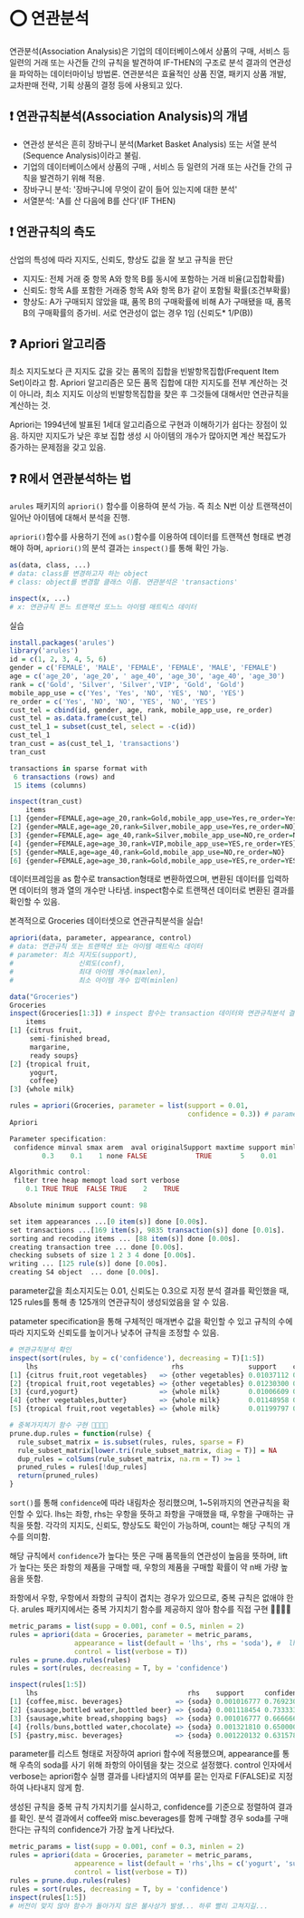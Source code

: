 # ⭕ 연관분석

연관분석(Association Analysis)은 기업의 데이터베이스에서 상품의 구매, 서비스 등 일련의 거래 또는 사건들 간의 규칙을 발견하여 IF-THEN의 구조로 분석 결과의 연관성을 파악하는 데이터마이닝 방법론. 연관분석은 효율적인 상품 진열, 패키지 상품 개발, 교차판매 전략, 기획 상품의 결정 등에 사용되고 있다.

## ❗ 연관규칙분석(Association Analysis)의 개념

- 연관성 분석은 흔히 장바구니 분석(Market Basket Analysis) 또는 서열 분석(Sequence Analysis)이라고 불림.
- 기업의 데이터베이스에서 상품의 구매 , 서비스 등 일련의 거래 또는 사건들 간의 규칙을 발견하기 위해 적용.
- 장바구니 분석: '장바구니에 무엇이 같이 들어 있는지에 대한 분석'
- 서열분석: 'A를 산 다음에 B를 산다'(IF THEN)

## ❗ 연관규칙의 측도

산업의 특성에 따라 지지도, 신뢰도, 향상도 값을 잘 보고 규칙을 판단

- 지지도: 전체 거래 중 항목 A와 항목 B를 동시에 포함하는 거래 비율(교집합확률)
- 신뢰도: 항목 A를 포함한 거래중 항목 A와 항목 B가 같이 포함될 확률(조건부확률)
- 향상도: A가 구매되지 않았을 떄, 품목 B의 구매확률에 비해 A가 구매됐을 때, 품목 B의 구매확률의 증가비. 서로 연관성이 없는 경우 1임 (신뢰도* 1/P(B))

## ❓ Apriori 알고리즘

최소 지지도보다 큰 지지도 값을 갖는 품목의 집합을 빈발항목집합(Frequent Item Set)이라고 함. Apriori 알고리즘은 모든 품목 집합에 대한 지지도를 전부 계산하는 것이 아니라, 최소 지지도 이상의 빈발항목집합을 찾은 후 그것들에 대해서만 연관규칙을 계산하는 것.

Apriori는 1994년에 발표된 1세대 알고리즘으로 구현과 이해하기가 쉽다는 장점이 있음. 하지만 지지도가 낮은 후보 집합 생성 시 아이템의 개수가 많아지면 계산 복잡도가 증가하는 문제점을 갖고 있음.

## ❓ R에서 연관분석하는 법

`arules` 패키지의  `apriori()` 함수를 이용하여 분석 가능. 즉 최소 N번 이상 트랜잭션이 일어난 아이템에 대해서 분석을 진행.

`apriori()`함수를 사용하기 전에 `as()`함수를 이용하여 데이터를 트랜잭션 형태로 변경 해야 하며, `apriori()`의 분석 결과는 `inspect()`를 통해 확인 가능.

```R
as(data, class, ...)
# data: class를 변경하고자 하는 object
# class: object를 변경할 클래스 이름. 연관분석은 'transactions'
```

```R
inspect(x, ...)
# x: 연관규칙 똔느 트랜잭션 또느느 아이템 매트릭스 데이터
```

실습

```R
install.packages('arules')
library('arules')
id = c(1, 2, 3, 4, 5, 6)
gender = c('FEMALE', 'MALE', 'FEMALE', 'FEMALE', 'MALE', 'FEMALE')
age = c('age_20', 'age_20', ' age_40', 'age_30', 'age_40', 'age_30')
rank = c('Gold', 'Silver', 'Silver','VIP', 'Gold', 'Gold')
mobile_app_use = c('Yes', 'Yes', 'NO', 'YES', 'NO', 'YES')
re_order = c('Yes', 'NO', 'NO', 'YES', 'NO', 'YES')
cust_tel = cbind(id, gender, age, rank, mobile_app_use, re_order)
cust_tel = as.data.frame(cust_tel)
cust_tel_1 = subset(cust_tel, select = -c(id))
cust_tel_1
tran_cust = as(cust_tel_1, 'transactions')
tran_cust

transactions in sparse format with
 6 transactions (rows) and
 15 items (columns)

inspect(tran_cust)
    items                                                                 transactionID
[1] {gender=FEMALE,age=age_20,rank=Gold,mobile_app_use=Yes,re_order=Yes}  1            
[2] {gender=MALE,age=age_20,rank=Silver,mobile_app_use=Yes,re_order=NO}   2            
[3] {gender=FEMALE,age= age_40,rank=Silver,mobile_app_use=NO,re_order=NO} 3            
[4] {gender=FEMALE,age=age_30,rank=VIP,mobile_app_use=YES,re_order=YES}   4            
[5] {gender=MALE,age=age_40,rank=Gold,mobile_app_use=NO,re_order=NO}      5            
[6] {gender=FEMALE,age=age_30,rank=Gold,mobile_app_use=YES,re_order=YES}  6   
```

데이터프레임을 as 함수로 transaction형태로 변환하였으며, 변환된 데이터를 입력하면 데이터의 행과 열의 개수만 나타냄. inspect함수로 트랜잭션 데이터로 변환된 결과를 확인할 수 있음.

본격적으로 Groceries 데이터셋으로 연관규칙분석을 실습!

```R
apriori(data, parameter, appearance, control)
# data: 연관규칙 또는 트랜잭션 또는 아이템 매트릭스 데이터
# parameter: 최소 지지도(support),
#                신뢰도(conf),
#                최대 아이템 개수(maxlen),
#                최소 아이템 개수 입력(minlen)
```

```R
data("Groceries")
Groceries
inspect(Groceries[1:3]) # inspect 함수는 transaction 데이터와 연관규칙분석 결과를 확인하기 위한 함수.
    items                
[1] {citrus fruit,       
     semi-finished bread,
     margarine,          
     ready soups}        
[2] {tropical fruit,     
     yogurt,             
     coffee}             
[3] {whole milk}         

rules = apriori(Groceries, parameter = list(support = 0.01,
                                            confidence = 0.3)) # parameter를 입력할 때 list()형식으로 입력
Apriori

Parameter specification:
 confidence minval smax arem  aval originalSupport maxtime support minlen maxlen target  ext
        0.3    0.1    1 none FALSE            TRUE       5    0.01      1     10  rules TRUE

Algorithmic control:
 filter tree heap memopt load sort verbose
    0.1 TRUE TRUE  FALSE TRUE    2    TRUE

Absolute minimum support count: 98 

set item appearances ...[0 item(s)] done [0.00s].
set transactions ...[169 item(s), 9835 transaction(s)] done [0.01s].
sorting and recoding items ... [88 item(s)] done [0.00s].
creating transaction tree ... done [0.00s].
checking subsets of size 1 2 3 4 done [0.00s].
writing ... [125 rule(s)] done [0.00s].
creating S4 object  ... done [0.00s].
```

parameter값을 최소지지도는 0.01, 신뢰도는 0.3으로 지정 분석 결과를 확인했을 때, 125 rules를 통해 총 125개의 연관규칙이 생성되었음을 알 수 있음.

patameter specification을 통해 구체적인 매개변수 값을 확인할 수 있고 규칙의 수에 따라 지지도와 신뢰도를 높이거나 낮추어 규칙을 조정할 수 있음.

```R
# 연관규칙분석 확인
inspect(sort(rules, by = c('confidence'), decreasing = T)[1:5])
    lhs                                 rhs                support    confidence coverage   lift     count
[1] {citrus fruit,root vegetables}   => {other vegetables} 0.01037112 0.5862069  0.01769192 3.029608 102  
[2] {tropical fruit,root vegetables} => {other vegetables} 0.01230300 0.5845411  0.02104728 3.020999 121  
[3] {curd,yogurt}                    => {whole milk}       0.01006609 0.5823529  0.01728521 2.279125  99  
[4] {other vegetables,butter}        => {whole milk}       0.01148958 0.5736041  0.02003050 2.244885 113  
[5] {tropical fruit,root vegetables} => {whole milk}       0.01199797 0.5700483  0.02104728 2.230969 118

# 중복가지치기 함수 구현 💢💢💥💥
prune.dup.rules = function(rulse) {
  rule_subset_matrix = is.subset(rules, rules, sparse = F)
  rule_subset_matrix[lower.tri(rule_subset_matrix, diag = T)] = NA
  dup_rules = colSums(rule_subset_matrix, na.rm = T) >= 1
  pruned_rules = rules[!dup_rules]
  return(pruned_rules)
}
```

`sort()`를 통해 `confidence`에 따라 내림차순 정리했으며, 1~5위까지의 연관규칙을 확인할 수 있다. lhs는 좌항, rhs는 우항을 뜻하고 좌항을 구매했을 때, 우항을 구매하는 규칙을 뜻함. 각각의 지지도, 신뢰도, 향상도도 확인이 가능하며, count는 해당 구칙의 개수를 의미함.

해당 규칙에서 `confidence`가 높다는 뜻은 구매 품목들의 연관성이 높음을 뜻하며, lift가 높다는 뜻은 좌항의 제품을 구매할 때, 우항의 제품을 구매할 확률이 약 n배 가량 높음을 뜻함.

좌항에서 우항, 우항에서 좌항의 규칙이 겹치는 경우가 있으므로, 중복 규칙은 없애야 한다. arules 패키지에서는 중복 가지치기 함수를 제공하지 않아 함수를 직접 구현 💢💢💥💥

```R
metric_params = list(supp = 0.001, conf = 0.5, minlen = 2)
rules = apriori(data = Groceries, parameter = metric_params,
                appearance = list(default = 'lhs', rhs = 'soda'), #  lhs는 좌항, rhs는 우항을 뜻 우항 정할 때 항목을 미리 확인하자.
                control = list(verbose = T))
rules = prune.dup.rules(rules)
rules = sort(rules, decreasing = T, by = 'confidence')

inspect(rules[1:5])
    lhs                                     rhs    support     confidence coverage    lift     count
[1] {coffee,misc. beverages}             => {soda} 0.001016777 0.7692308  0.001321810 4.411303 10   
[2] {sausage,bottled water,bottled beer} => {soda} 0.001118454 0.7333333  0.001525165 4.205442 11   
[3] {sausage,white bread,shopping bags}  => {soda} 0.001016777 0.6666667  0.001525165 3.823129 10   
[4] {rolls/buns,bottled water,chocolate} => {soda} 0.001321810 0.6500000  0.002033554 3.727551 13   
[5] {pastry,misc. beverages}             => {soda} 0.001220132 0.6315789  0.001931876 3.621912 12 
```

parameter를 리스트 형태로 저장하여 apriori 함수에 적용했으며, appearance를 통해 우측의 soda를 사기 위해 좌항의 아이템을 찾는 것으로 설정했다. control 인자에서 verbose는 apriori함수 실행 결과를 나타낼지의 여부를 묻는 인자로 F(FALSE)로 지정하여 나타내지 않게 함.

생성된 규칙을 중복 규칙 가지치기를 실시하고, confidence를 기준으로 정렬하여 결과를 확인. 분석 결과에서 coffee와 misc.beverages를 함께 구매할 경우 soda를 구매한다는 규칙의 confidence가 가장 높게 나타났다.

```R
metric_params = list(supp = 0.001, conf = 0.3, minlen = 2)
rules = apriori(data = Groceries, parameter = metric_params,
                appearence = list(default = 'rhs',lhs = c('yogurt', 'sugar')),
                control = list(verbose = T))
rules = prune.dup.rules(rules)
rules = sort(rules, decreasing = T, by = 'confidence')
inspect(rules[1:5])
# 버전이 맞지 않아 함수가 돌아가지 않은 불사상가 발생... 하루 빨리 고쳐지길...
```

